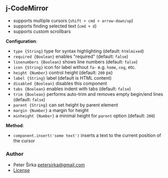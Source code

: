 ## j-CodeMirror

- supports multiple cursors (`shift + cmd + arrow-down/up`)
- supports finding selected text (`cmd + d`)
- supports custom scrollbars

__Configuration__:

- `type {String}` type for syntax highlighting (default: `htmlmixed`)
- `required {Boolean}` enables "required" (default: `false`)
- `linenumbers {Boolean}` shows line numbers (default: `false`)
- `icon {String}` icon for label without `fa-` e.g. `home`, `cog`, etc.
- `height {Number}` control height (default: `200` px)
- `label {String}` label (default is HTML content)
- `disabled {Boolean}` disables this component
- `tabs {Boolean}` enables indent with tabs (default: `false`)
- `trim {Boolean}` performs auto-trim and removes empty begin/end lines (default: `false`)
- `parent {String}` can set height by parent element
- `margin {Number}` a margin for height
- `minheight {Number}` a minimal height for `parent` option (default: `200`)

__Method__:

- `component.insert('some text')` inserts a text to the current position of the cursor

### Author

- Peter Širka <petersirka@gmail.com>
- [License](https://www.totaljs.com/license/)